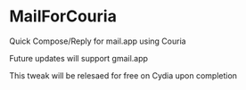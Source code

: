 MailForCouria
=============

Quick Compose/Reply for mail.app using Couria

Future updates will support gmail.app

This tweak will be relesaed for free on Cydia upon completion
